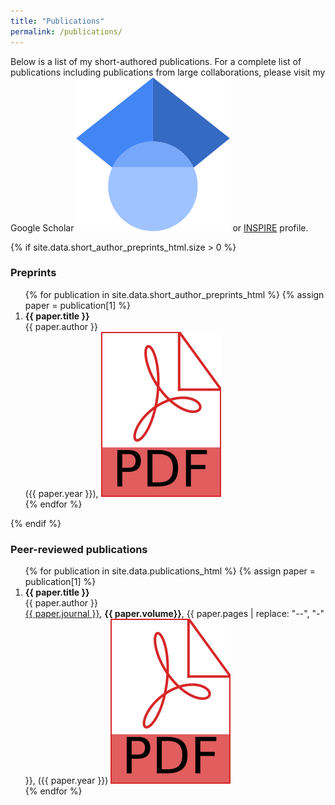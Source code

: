 ```yaml
---
title: "Publications"
permalink: /publications/
---
```

Below is a list of my short-authored publications. For a complete list of publications including publications from large collaborations, please visit my Google Scholar <a href="https://scholar.google.com/citations?user=EcFhopXwEb0C&hl=en&oi=sra"><img class="svg-icon" src="/assets/google_scholar_icon.svg"></a> or [INSPIRE](https://inspirehep.net/literature?sort=mostrecent&size=50&page=1&q=M.A.Shaikh.1&arxiv_categories=astro-ph.HE) profile.

{% if site.data.short_author_preprints_html.size > 0 %}
<h3>Preprints</h3>
<ol reversed>
{% for publication in site.data.short_author_preprints_html %}
  {% assign paper = publication[1] %}
  <li>
    <b>{{ paper.title }}</b><br>
    {{ paper.author }}<br>
	({{ paper.year }}), <a href="https://arxiv.org/pdf/{{ paper.eprint }}.pdf"><img class="svg-icon" src="/assets/pdf.svg"></a>
  </li>
{% endfor %}
</ol>
{% endif %}

<h3>Peer-reviewed publications</h3>
<ol reversed>
{% for publication in site.data.publications_html %}
  {% assign paper = publication[1] %}
  <li>
    <b>{{ paper.title }}</b><br>
    {{ paper.author }}<br>
	<a href="https://doi.org/{{ paper.doi }}">{{ paper.journal }}</a>, <b>{{ paper.volume}}</b>, {{ paper.pages | replace: "--", "-" }}, ({{ paper.year }})
	<a href="https://arxiv.org/pdf/{{ paper.eprint }}.pdf"><img class="svg-icon" src="/assets/pdf.svg"></a>
  </li>
{% endfor %}
</ol>
